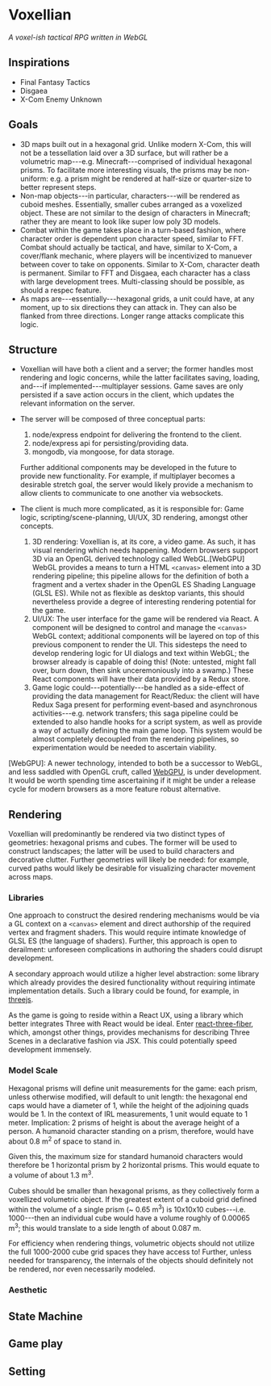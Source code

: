 # Voxellian
*A voxel-ish tactical RPG written in WebGL*

## Inspirations
* Final Fantasy Tactics
* Disgaea
* X-Com Enemy Unknown

## Goals
* 3D maps built out in a hexagonal grid. Unlike modern X-Com, this will not be a tessellation laid over a 3D surface, but will rather be a volumetric map---e.g. Minecraft---comprised of individual hexagonal prisms. To facilitate more interesting visuals, the prisms may be non-uniform: e.g. a prism might be rendered at half-size or quarter-size to better represent steps.
* Non-map objects---in particular, characters---will be rendered as cuboid meshes. Essentially, smaller cubes arranged as a voxelized object. These are not similar to the design of characters in Minecraft; rather they are meant to look like super low poly 3D models.
* Combat within the game takes place in a turn-based fashion, where character order is dependent upon character speed, similar to FFT. Combat should actually be tactical, and have, similar to X-Com, a cover/flank mechanic, where players will be incentivized to manuever between cover to take on opponents. Similar to X-Com, character death is permanent. Similar to FFT and Disgaea, each character has a class with large development trees. Multi-classing should be possible, as should a respec feature.
* As maps are---essentially---hexagonal grids, a unit could have, at any moment, up to six directions they can attack in. They can also be flanked from three directions. Longer range attacks complicate this logic. 

## Structure
* Voxellian will have both a client and a server; the former handles most rendering and logic concerns, while the latter facilitates saving, loading, and---if implemented---multiplayer sessions. Game saves are only persisted if a save action occurs in the client, which updates the relevant information on the server.
* The server will be composed of three conceptual parts:
    1. node/express endpoint for delivering the frontend to the client.
    2. node/express api for persisting/providing data.
    3. mongodb, via mongoose, for data storage.

  Further additional components may be developed in the future to provide new functionality. For example, if multiplayer becomes a desirable stretch goal, the server would likely provide a mechanism to allow clients to communicate to one another via websockets.
* The client is much more complicated, as it is responsible for: Game logic, scripting/scene-planning, UI/UX, 3D rendering, amongst other concepts.
    1. 3D rendering: Voxellian is, at its core, a video game. As such, it has visual rendering which needs happening. Modern browsers support 3D via an OpenGL derived technology called WebGL.[WebGPU] WebGL provides a means to turn a HTML `<canvas>` element into a 3D rendering pipeline; this pipeline allows for the definition of both a fragment and a vertex shader in the OpenGL ES Shading Language (GLSL ES). While not as flexible as desktop variants, this should nevertheless provide a degree of interesting rendering potential for the game.
    2. UI/UX: The user interface for the game will be rendered via React. A component will be designed to control and manage the `<canvas>` WebGL context; additional components will be layered on top of this previous component to render the UI. This sidesteps the need to develop rendering logic for UI dialogs and text within WebGL; the browser already is capable of doing this! (Note: untested, might fall over, burn down, then sink unceremoniously into a swamp.) These React components will have their data provided by a Redux store.
    3. Game logic could---potentially---be handled as a side-effect of providing the data management for React/Redux: the client will have Redux Saga present for performing event-based and asynchronous activities---e.g. network transfers; this saga pipeline could be extended to also handle hooks for a script system, as well as provide a way of actually defining the main game loop. This system would be almost completely decoupled from the rendering pipelines, so experimentation would be needed to ascertain viability.

[WebGPU]: A newer technology, intended to both be a successor to WebGL, and less saddled with OpenGL cruft, called [WebGPU](https://en.wikipedia.org/wiki/WebGPU), is under development. It would be worth spending time ascertaining if it might be under a release cycle for modern browsers as a more feature robust alternative.

## Rendering

Voxellian will predominantly be rendered via two distinct types of geometries: hexagonal prisms and cubes. The former will be used to construct landscapes; the latter will be used to build characters and decorative clutter. Further geometries will likely be needed: for example, curved paths would likely be desirable for visualizing character movement across maps.

### Libraries

One approach to construct the desired rendering mechanisms would be via a GL context on a `<canvas>` element and direct authorship of the required vertex and fragment shaders. This would require intimate knowledge of GLSL ES (the language of shaders). Further, this approach is open to derailment: unforeseen complications in authoring the shaders could disrupt development.

A secondary approach would utilize a higher level abstraction: some library which already provides the desired functionality without requiring intimate implementation details. Such a library could be found, for example, in [threejs](threejs.org).

As the game is going to reside within a React UX, using a library which better integrates Three with React would be ideal. Enter [react-three-fiber](https://github.com/react-spring/react-three-fiber), which, amongst other things, provides mechanisms for describing Three Scenes in a declarative fashion via JSX. This could potentially speed development immensely.

### Model Scale

Hexagonal prisms will define unit measurements for the game: each prism, unless otherwise modified, will default to unit length: the hexagonal end caps would have a diameter of 1, while the height of the adjoining quads would be 1. In the context of IRL measurements, 1 unit would equate to 1 meter. Implication: 2 prisms of height is about the average height of a person. A humanoid character standing on a prism, therefore, would have about 0.8 m<sup>2</sup> of space to stand in.

Given this, the maximum size for standard humanoid characters would therefore be 1 horizontal prism by 2 horizontal prisms. This would equate to a volume of about 1.3 m<sup>3</sup>.

Cubes should be smaller than hexagonal prisms, as they collectively form a voxellized volumetric object. If the greatest extent of a cuboid grid defined within the volume of a single prism (~ 0.65 m<sup>3</sup>) is 10x10x10 cubes---i.e. 1000---then an individual cube would have a volume roughly of 0.00065 m<sup>3</sup>; this would translate to a side length of about 0.087 m.

For efficiency when rendering things, volumetric objects should not utilize the full 1000-2000 cube grid spaces they have access to! Further, unless needed for transparency, the internals of the objects should definitely not be rendered, nor even necessarily modeled.

### Aesthetic

## State Machine

## Game play

## Setting